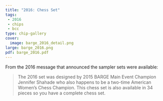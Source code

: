 ```yaml
---
title: "2016: Chess Set"
tags:
 - 2016
 - chips
 - bcc
type: chip-gallery
cover:
  image: barge_2016_detail.png
large: barge_2016.png
pdf: barge_2016.pdf
---
```


From the 2016 message that announced the sampler sets were available:

> The 2016 set was designed by 2015 BARGE Main Event Champion Jennifer Shahade
> who also happens to be a two-time American Women&#8217;s Chess Champion. This
> chess set is also available in 34 pieces so you have a complete chess set.
